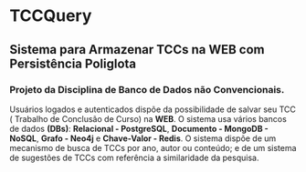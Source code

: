 # TCCQuery
## Sistema para Armazenar TCCs na WEB com Persistência Poliglota 

### Projeto da Disciplina de Banco de Dados não Convencionais.

Usuários logados e autenticados dispõe da possibilidade de salvar seu TCC (
Trabalho de Conclusão de Curso) na **WEB**. O sistema usa vários bancos de dados **(DBs)**: 
**Relacional - PostgreSQL**, **Documento - MongoDB - NoSQL**, **Grafo - Neo4j** e 
**Chave-Valor - Redis**. O sistema dispõe de um mecanismo de busca de TCCs por ano, 
autor ou conteúdo; e de um sistema de sugestões de TCCs com referência a similaridade da pesquisa.